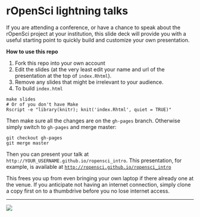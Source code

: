 
# rOpenSci lightning talks

If you are attending a conference, or have a chance to speak about the rOpenSci project at your institution, this slide deck will provide you with a useful starting point to quickly build and customize your own presentation. 

__How to use this repo__

1. Fork this repo into your own account
2. Edit the slides (at the very least edit your name and url of the presentation at the top of `index.Rhtml`).
3. Remove any slides that might be irrelevant to your audience.
4. To build `index.html`
```
make slides
# Or of you don't have Make
Rscript -e "library(knitr); knit('index.Rhtml', quiet = TRUE)"
```

Then make sure all the changes are on the `gh-pages` branch. Otherwise simply switch to `gh-pages` and merge master:

```
git checkout gh-pages
git merge master
```

Then you can present your talk at `http://YOUR_USERNAME.github.io/ropensci_intro`. This presentation, for example, is available at [`http://ropensci.github.io/ropensci_intro`](http://ropensci.github.io/ropensci_intro)

This frees you up from even bringing your own laptop if there already one at the venue. If you anticipate not having an internet connection, simply clone a copy first on to a thumbdrive before you no lose internet access.

---

[![](http://ropensci.org/public_images/github_footer.png)](http://ropensci.org)

